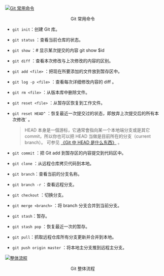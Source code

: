 [![Git 常用命令](https://image-1302243118.cos.ap-beijing.myqcloud.com/img/INFvAceGtwlUJYm.png)](http://static.iocoder.cn/3054153c1904dfd5f3b9d3fbc6bf2375)

<center>Git 常用命令</center>

- `git init`：创建 Git 库。

- `git status` ：查看当前仓库的状态。

- `git show` ：# 显示某次提交的内容 git show $id

- `git diff` ：查看本次修改与上次修改的内容的区别。

- `git add <file>` ：把现在所要添加的文件放到暂存区中。

- `git log -p <file>` ：查看每次详细修改内容的 diff 。

- `git rm <file>` ：从版本库中删除文件。

- `git reset <file>` ：从暂存区恢复到工作文件。

- `git reset HEAD^` ：恢复最近一次提交过的状态，即放弃上次提交后的所有本次修改` 。

  > HEAD 本身是一個游标，它通常會指向某一个本地端分支或是其它 commit，所以你也可以把 HEAD 当做是目前所在的分支（current branch）。 可参见 [《Git 中 HEAD 是什么东西》](https://juejin.im/entry/59a38c5d6fb9a0248e5cc884) 。

- `git commit` ：把 Git add 到暂存区的内容提交到代码区中。

- `git clone` ：从远程仓库拷贝代码到本地。

- `git branch`：查看当前的分支名称。

- `git branch -r` ：查看远程分支。

- `git checkout` ：切换分支。

- `git merge <branch>` ：将 branch 分支合并到当前分支。

- `git stash`：暂存。

- `git stash pop` ：恢复最近一次的暂存。

- `git pull`：抓取远程仓库所有分支更新并合并到本地。

- `git push origin master` ：将本地主分支推到远程主分支。

[![整体流程](https://image-1302243118.cos.ap-beijing.myqcloud.com/img/INFvAceGtwlUJYm.png)](http://static.iocoder.cn/033f8d41d6f67a01a7cfefa6b9aa4cf4)

<center>Git 整体流程</center>